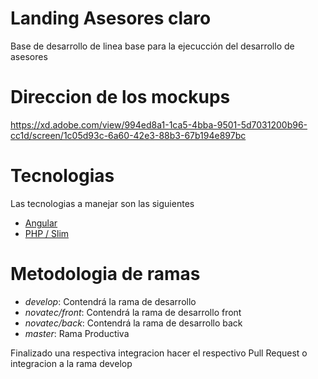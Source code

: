 # Landing Asesores claro 
Base de desarrollo de linea base para la ejecucción del desarrollo de asesores

# Direccion de los mockups
https://xd.adobe.com/view/994ed8a1-1ca5-4bba-9501-5d7031200b96-cc1d/screen/1c05d93c-6a60-42e3-88b3-67b194e897bc

# Tecnologias
Las tecnologias a manejar son las siguientes
- [Angular](https://angular.io/)
- [PHP / Slim](https://www.slimframework.com/)

# Metodologia de ramas
- *develop*: Contendrá la rama de desarrollo
- *novatec/front*: Contendrá la rama de desarrollo front
- *novatec/back*: Contendrá la rama de desarrollo back
- *master*: Rama Productiva

Finalizado una respectiva integracion hacer el respectivo Pull Request o integracion a la rama develop